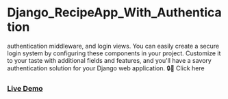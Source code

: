 # Django_RecipeApp_With_Authentication
authentication middleware, and login views. You can easily create a secure login system by configuring these components in your project. Customize it to your taste with additional fields and features, and you'll have a savory authentication solution for your Django web application. 🔒🍰
Click here <h3> <a href="https://drive.google.com/file/d/1nuivDTGbzB3m9a-nwF3KDQlgUqKZ06Vd/view" > Live Demo</a></h3>
